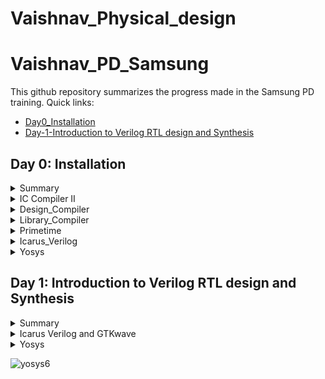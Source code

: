 # Vaishnav_Physical_design

# Vaishnav_PD_Samsung
This github repository summarizes the progress made in the Samsung PD training. Quick links:

- [Day0_Installation](#Day-0-Installation)
- [Day-1-Introduction to Verilog RTL design and Synthesis](#Day-1--Introduction-to-Verilog-RTL-design-and-Synthesis)

## Day 0: Installation
<details>
 <summary> Summary </summary>
Day0 summarises the information about the tool and how to invoke the tool with the respective commands and screenshots used:
  
- IC Compiler II (icc2).

- Design Compiler (dc).

- Library Compiler (lc).
   
- Primetime (pt).
   
- Icarus Verilog (iverilog).
    
- Yosys (yosys).
</details>

<details>
 
 <summary> IC Compiler II </summary>


ICC2 is a cutting-edge tool developed by Synopsys, a leading electronic design automation company. It stands as an integral part of the digital design process, specializing in place-and-route optimization for complex integrated circuits. ICC2 leverages advanced algorithms to achieve high-performance, low-power, and area-efficient designs. With its intuitive interface, it empowers semiconductor engineers to streamline the physical implementation process, delivering faster time-to-market for innovative chip designs. Synopsys' ICC2 tool plays a pivotal role in shaping the future of semiconductor design by enhancing efficiency and enabling the creation of intricate, high-performance electronic devices.

I invoked the ICC2 with the following command:

```
icc2_shell
```

Below is the screenshot showing the successful launch:

<img width="1085" alt="icc2" src="https://github.com/NkVaishnav/Vaishnav_Physical_design/assets/142480622/bdde7302-8767-483e-be55-30c340129b24">


</details>

<details>
 <summary> Design_Compiler </summary>

The Design Compiler (DC) tool by Synopsys is a renowned electronic design automation solution. Serving as a vital component in the ASIC and FPGA design flow, DC excels in transforming RTL (Register Transfer Level) descriptions into optimized gate-level representations. Leveraging advanced synthesis algorithms, it enables engineers to achieve superior performance, lower power consumption, and reduced area utilization. With its rich feature set and comprehensive optimizations, the DC tool empowers designers to achieve faster time-to-results and meet stringent design specifications. Synopsys' Design Compiler remains a cornerstone in modern chip design, driving innovation and efficiency across the semiconductor industry.

I invoked the DC Compiler with the following command:

```
dc_shell
```

Below is the screenshot showing the successful launch:

<img width="1085" alt="dc" src="https://github.com/NkVaishnav/Vaishnav_Physical_design/assets/142480622/31975dde-6064-406b-b8c4-9a17dfcacd35">

</details>

<details>

<summary> Library_Compiler </summary>

The Library Compiler by Synopsys is a vital tool in the semiconductor design process. It specializes in creating and optimizing process-specific libraries, accelerating the development of ASIC and FPGA designs. This tool streamlines library creation with advanced automation, ensuring high-quality and consistent libraries for efficient chip design. The Library Compiler plays a critical role in achieving design goals, enhancing performance, power efficiency, and area utilization. With its comprehensive features and integration capabilities, the Library Compiler empowers designers to create optimized libraries tailored to their specific technology and design requirements, contributing to the success of complex chip projects.

I invoked the DC Compiler with the following command:

```
lc_shell
```

Below is the screenshot showing the successful launch:

<img width="1085" alt="lc" src="https://github.com/NkVaishnav/Vaishnav_Physical_design/assets/142480622/ca41cbf2-c37c-4de0-92d2-dc6b6db5ffe4">
 
</details>

<details>
 
<summary> Primetime </summary>
 
The Primetime tool developed by Synopsys is a widely-used solution for static timing analysis in the field of electronic design automation. It plays a pivotal role in verifying the timing performance of digital integrated circuits, ensuring that designs meet critical timing constraints. Primetime leverages sophisticated algorithms to model and analyze the timing behavior of complex designs, offering insights into potential timing violations and suggesting optimizations. With its accuracy and efficiency, Primetime helps designers achieve high performance, low power consumption, and reduced time-to-market for their semiconductor projects. As an industry-standard tool, Primetime continues to be integral to the success of modern chip design and verification processes.

I invoked the DC Compiler with the following command:

```
pt_shell
```

Below is the screenshot showing the successful launch:

<img width="1085" alt="pt" src="https://github.com/NkVaishnav/Vaishnav_Physical_design/assets/142480622/7c4d4aab-5e4d-4e05-98bf-465d6b74b3f5">

</details>


<details>
 
<summary> Icarus_Verilog </summary>
 
Icarus Verilog is an open-source hardware description language (HDL) compiler and simulator. This tool is widely used for digital circuit design and verification, allowing engineers to write and test designs written in the Verilog hardware description language. Icarus Verilog offers a fast and efficient simulation environment for complex digital systems, aiding in the verification process before actual implementation. Its open-source nature promotes collaboration and customization within the hardware design community. With Icarus Verilog, designers can gain insights into their designs' functionality, behavior, and timing, contributing to the development of reliable and optimized digital circuits.

I invoked the DC Compiler with the following command:

```
iverilog
```

Below is the screenshot showing the successful launch:


<img width="1085" alt="iverilog" src="https://github.com/NkVaishnav/Vaishnav_Physical_design/assets/142480622/8e64e2a7-2631-4397-8999-0ad33daddebe">

</details>

<details>

<summary> Yosys </summary>
 
Yosys is a powerful open-source framework for Verilog RTL synthesis and formal verification. It's widely utilized in digital design automation to convert RTL descriptions into optimized gate-level representations. Yosys stands out for its versatility, offering a range of synthesis and optimization algorithms to enhance circuit performance, reduce area utilization, and minimize power consumption. Beyond synthesis, Yosys also integrates formal verification capabilities, enabling engineers to rigorously verify the correctness of their designs. Its open nature and active community make Yosys a valuable resource for advancing digital circuit design and verification practices.


I invoked the DC Compiler with the following command:

```
yosys
```

Below is the screenshot showing the successful launch:

<img width="1085" alt="yosys" src="https://github.com/NkVaishnav/Vaishnav_Physical_design/assets/142480622/455d39b9-0825-4c4b-9b1c-a540e192c426">

</details>


## Day 1: Introduction to Verilog RTL design and Synthesis

<details>
 <summary> Summary </summary>

 RTL (Register Transfer Level) design and synthesis are essential steps in modern digital circuit development:

RTL Design: RTL design is the process of creating a high-level description of a digital circuit using a hardware description language (HDL) like Verilog or VHDL. It focuses on specifying the functionality of the design, including data flow and control logic, using registers and combinational logic blocks.

Abstraction: RTL abstraction enables designers to describe complex hardware functionalities using a language similar to software programming, making it easier to conceptualize and develop digital circuits.

Synthesis: Synthesis is the automatic translation of the RTL code into a gate-level representation, consisting of logic gates and flip-flops. This process optimizes the design for area, speed, and power by applying various transformations and optimizations.

Optimization: During synthesis, the tool performs various optimizations like technology mapping, constant propagation, and logic restructuring to generate an efficient gate-level netlist that meets the design specifications.

Timing Analysis: Synthesis tools analyze the gate-level netlist to ensure that the design meets timing constraints, such as setup and hold times, critical paths, and clock frequency limitations.

Hierarchical Design: RTL design and synthesis support hierarchical design methodologies, allowing designers to divide complex designs into smaller, manageable modules that can be independently designed, verified, and synthesized.

Verification: While RTL design focuses on functional correctness, synthesis verification ensures that the translated gate-level representation accurately reflects the intended RTL behavior.

Tool Flow: The RTL-to-synthesis flow involves writing RTL code, running simulation to validate functionality, synthesizing the design to generate a gate-level netlist, and performing verification to ensure proper translation.

Iterative Process: Designers often iterate between RTL design and synthesis, refining the RTL code, optimizing for performance, and verifying the resulting gate-level netlist to achieve the desired design goals.

Impact on Design Cycle: Efficient RTL design and synthesis practices are crucial for achieving shorter design cycles, lower costs, and successful realization of advanced digital circuits in today's semiconductor industry.

Day 1 summarises the information about the working of the Icarus Verilog with GTKwave, and Yosys tool, and examples are given with images of trial runs being fired:

</details>
	
 <details>
 <summary> Icarus Verilog and GTKwave </summary>


1. Top Verilog File (Design under test or DUT): The top Verilog file contains the RTL description of the digital design you want to simulate. This file defines the structure and functionality of your design's modules and their interconnections.
   
3. Test Bench File: The test bench file is another Verilog file that you create to simulate and test your design. It includes stimuli generators, monitors, and assertions to simulate real-world scenarios and verify the correctness of your design, this file doesn't have any inputs or outputs but instantiates the DUT in it to provide inputs and outputs.

4. Integration: In Iverilog, you use the iverilog command to compile both the top Verilog file and the test bench file together. This command compiles your design's Verilog files into a simulation executable.

5. Simulation Execution: Once compiled, you execute the simulation using the generated executable. The test bench file generates input stimuli and monitors the output behavior of your design during the simulation.

6. VCD file dump: After the execution of the simulation a.out file is generated and after running this file we get a VCD (Value change dump) file getting generated 

7. Results and Analysis: After the simulation completes, you can analyze the simulation results to verify that your design behaves as expected. Waveform viewers, like GTKWave, can help visualize the signal behavior over time, showing inputs, outputs, and internal signals with the help of VCD file dumped before.

We give inputs to the Design under Test and observe the output with the help of Testbench. The image below illustrates the way in which it is done:

<img width="1085" alt="DUT_TB" src="https://github.com/NkVaishnav/Vaishnav_Physical_design/assets/142480622/863ff72f-fc74-4fd3-8c38-23095f5e9ef5">

The commands that were used to run the simulation of the Icarus Verilog are mentioned below one by one :
```
iverilog main.v tb_main.v 
```
The above command is used to call the top verilog and its respective testbench and generated an a.out file

Below is the screenshot the image that shows the output of the above command 

<img width="1085" alt="iverilog1" src="https://github.com/NkVaishnav/Vaishnav_Physical_design/assets/142480622/a59cefef-9ab6-4efa-8a41-f138be2ab50b">

```
./a.out 
```
The above command is used to call the generated a.out file which in turn generates the .vcd file

Below is the screenshot the image that shows the output of the above command 

<img width="1085" alt="iverilog2" src="https://github.com/NkVaishnav/Vaishnav_Physical_design/assets/142480622/339db2cf-1222-48eb-bf6b-773e726a3ca3">


```
gtkwave tb_main.vcd
```

The above command opens the graphical window for us to view the changes in the value of the Design
 
Below is the screenshot of the image that shows the output of the above command 

<img width="1085" alt="iverilog3" src="https://github.com/NkVaishnav/Vaishnav_Physical_design/assets/142480622/f3284ff4-5aeb-43b6-98d8-e218d9a2b745">

 Here is the list of all the commands together :
 
 ```
iverilog main.v tb_main.v
./a.out
gtkwave tb_main.vcd
```
</details>	


	
 <details>
 <summary> Yosys </summary>

Yosys, an open-source RTL synthesis tool, operates by converting Register Transfer Level (RTL) descriptions written in hardware description languages like Verilog or VHDL into optimized gate-level representations. It follows these steps:

Parsing and AST Generation: Yosys begins by parsing the input RTL code and constructing an Abstract Syntax Tree (AST) representation of the design.

Optimization: Yosys applies a series of transformations and optimizations to the AST, enhancing the design's performance, area utilization, and power efficiency. These optimizations involve logic minimization, constant propagation, and simplification.

Technology Mapping: Yosys maps the optimized RTL to a technology library, replacing abstract RTL constructs with actual gate-level cells. It selects the best cells based on the target technology and the design constraints.

Hierarchy Flattening: If necessary, Yosys can flatten hierarchical designs, simplifying the design's structure for better optimization and synthesis.

Generating Netlist: Yosys generates a gate-level netlist from the technology-mapped design, which represents the circuit's connectivity, logic gates, and flip-flops.

Throughout these stages, Yosys provides extensive options for controlling optimizations, performing fine-tuning, and generating various reports to analyze the design's performance and characteristics.

By automating these processes, Yosys empowers designers to create efficient gate-level netlists from high-level RTL descriptions, enabling further steps in the design flow like place-and-route and physical design.

The image below shows the flow, inputs and the outputs of the Yosys tool:


![Yosys_workflow](https://github.com/NkVaishnav/Vaishnav_Physical_design/assets/142480622/2eb86b55-ca32-4283-84d0-9095f0e1bd3c)

Commands that were used to get the netlist are mentioned below :

```
read_liberty -lib /Pathtolib
```
This command is used to get the path to the library and respective image after the execution of the code is given below
![yosys1](https://github.com/NkVaishnav/Vaishnav_Physical_design/assets/142480622/be6bf5a3-0c92-40a9-bcfc-6442b42e47fc)

```
read_verilog main.v
```
This command is used to read teh verilog file and the image after the execution of this step is mentioned below
![yosys2](https://github.com/NkVaishnav/Vaishnav_Physical_design/assets/142480622/aea119b9-c3fb-4d4c-84ff-a2732b58a3a6)

```
synth -top good_mux
```
This command is used to mention the top module of the design and the image after the execution is mentioned below
![yosys3](https://github.com/NkVaishnav/Vaishnav_Physical_design/assets/142480622/e153f189-8026-4c1f-abda-6ccc295e4481)

```
abc -liberty /Pathtolib
```
This command is used to map the cells in design to the cells in the library and the image after the execution is mentioned below
![yosys4](https://github.com/NkVaishnav/Vaishnav_Physical_design/assets/142480622/9e249d8f-3d03-444f-814c-33c483558b74)

```
show
```
This command shows the view of which cells have been used in the design and the image after the execution is mentioned below
![yosys5](https://github.com/NkVaishnav/Vaishnav_Physical_design/assets/142480622/240cb576-f347-4101-a6d4-bf94a94e854c)

```
write_verilog -noattr main_netlist.v
```
This command writes out the netlist and the image after the execution is mentioned below

  Here is the list of all the commands together :
 
 ```
read_liberty -lib /Pathtolib
read_verilog main.v
synth -top good_mux
abc -liberty /Pathtolib
show
write_verilog -noattr main_netlist.v
```
</details>	

![yosys6](https://github.com/NkVaishnav/Vaishnav_Physical_design/assets/142480622/c88d063d-4a26-48fe-a1f1-ccab85314f2b)


 </details>


